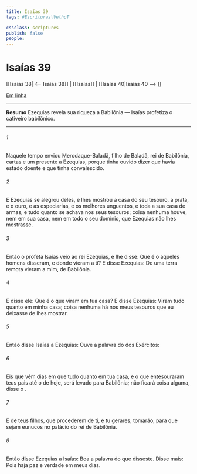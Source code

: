 ```yaml
---
title: Isaías 39
tags: #Escrituras\VelhoT

cssclass: scriptures
publish: false
people:
---
```


# Isaías 39
[[Isaías 38| <-- Isaías 38]] | [[Isaías]] | [[Isaías 40|Isaías 40 --> ]]

[Em linha](https://churchofjesuschrist.org/study/scriptures/ot/isa/39?lang=por)

---
__Resumo__
Ezequias revela sua riqueza a Babilônia — Isaías profetiza o cativeiro babilônico.

---
###### 1 
Naquele tempo enviou Merodaque-Baladã, filho de Baladã, rei de Babilônia, cartas e um presente a Ezequias, porque tinha ouvido dizer que havia estado doente e que  tinha convalescido.

###### 2 
E Ezequias se alegrou deles, e lhes mostrou a casa do seu tesouro, a prata, e o ouro, e as especiarias, e os melhores unguentos, e toda a sua casa de armas, e tudo quanto se achava nos seus tesouros; coisa nenhuma houve, nem em sua casa, nem em todo o seu domínio, que Ezequias não lhes mostrasse.

###### 3 
Então o profeta Isaías veio ao rei Ezequias, e lhe disse: Que é o  aqueles homens disseram, e donde vieram a ti? E disse Ezequias: De uma terra remota vieram a mim, de Babilônia.

###### 4 
E disse ele: Que é o que viram em tua casa? E disse Ezequias: Viram tudo quanto  em minha casa; coisa nenhuma há nos meus tesouros que eu deixasse de lhes mostrar.

###### 5 
Então disse Isaías a Ezequias: Ouve a palavra do  dos Exércitos:

###### 6 
Eis que vêm dias em que tudo quanto  em tua casa, e o que entesouraram teus pais até o  de hoje, será levado para Babilônia; não ficará coisa alguma, disse o .

###### 7 
E  de teus filhos, que procederem de ti, e tu gerares, tomarão, para que sejam eunucos no palácio do rei de Babilônia.

###### 8 
Então disse Ezequias a Isaías: Boa  a palavra do  que disseste. Disse mais: Pois haja paz e verdade em meus dias.

